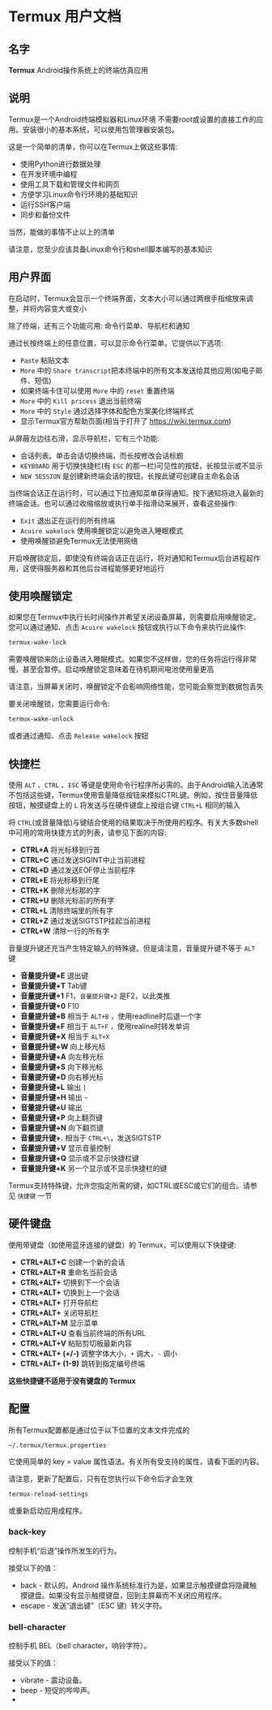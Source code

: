 # Termux 用户文档

## 名字

**Termux** Android操作系统上的终端仿真应用

## 说明

Termux是一个Android终端模拟器和Linux环境
不需要root或设置的直接工作的应用。安装很小的基本系统，可以使用包管理器安装包。

这是一个简单的清单，你可以在Termux上做这些事情:

* 使用Python进行数据处理
* 在开发环境中编程
* 使用工具下载和管理文件和网页
* 方便学习Linux命令行环境的基础知识
* 运行SSH客户端
* 同步和备份文件

当然，能做的事情不止以上的清单

请注意，您至少应该具备Linux命令行和shell脚本编写的基本知识

## 用户界面

在启动时，Termux会显示一个终端界面，文本大小可以通过两根手指缩放来调整，并将内容变大或变小

除了终端，还有三个功能可用: 命令行菜单、导航栏和通知

通过长按终端上的任意位置，可以显示命令行菜单。它提供以下选项:

* `Paste` 粘贴文本
* `More` 中的 `Share transcript`把本终端中的所有文本发送给其他应用(如电子邮件、短信)
* 如果终端卡住可以使用 `More` 中的 `reset` 重置终端
* `More` 中的 `Kill pricess` 退出当前终端
* `More` 中的 `Style` 通过选择字体和配色方案美化终端样式
* 显示Termux官方帮助页面(相当于打开了 https://wiki.termux.com)

从屏蔽左边往右滑，显示导航栏，它有三个功能:

* 会话列表。单击会话切换终端，而长按修改会话标题
* `KEYBOARD` 用于切换快捷栏(有 `ESC` 的那一栏)可见性的按钮，长按显示或不显示
* `NEW SESSION` 是创建新终端会话的按钮，长按此键可创建自主命名会话

当终端会话正在运行时，可以通过下拉通知菜单获得通知。按下通知将进入最新的终端会话。也可以通过收缩缩放或执行单手指滑动来展开，查看这些操作:

* `Exit` 退出正在运行的所有终端
* `Acuire wakelock` 使用唤醒锁定以避免进入睡眠模式
* 使用唤醒锁避免Termux无法使用网络

开启唤醒锁定后，即使没有终端会话正在运行，将对通知和Termux后台进程起作用，这使得服务器和其他后台进程能够更好地运行

## 使用唤醒锁定

如果您在Termux中执行长时间操作并希望关闭设备屏幕，则需要启用唤醒锁定。您可以通过通知、点击 `Acuire wakelock` 按钮或执行以下命令来执行此操作:

```bash
termux-wake-lock
```

需要唤醒锁来防止设备进入睡眠模式。如果您不这样做，您的任务将运行得非常慢，甚至会暂停。启动唤醒锁定意味着在待机期间电池使用量更高

请注意，当屏幕关闭时，唤醒锁定不会影响网络性能，您可能会察觉到数据包丢失

要关闭唤醒锁，您需要运行命令:

```bash
termux-wake-unlock
```

或者通过通知、点击 `Release wakelock` 按钮

## 快捷栏

使用 `ALT` 、`CTRL` 、`ESC` 等键是使用命令行程序所必需的。由于Android输入法通常不包括这些键，Termux使用音量降低按钮来模拟CTRL键。例如，按住音量降低按钮，触摸键盘上的 `L` 将发送与在硬件键盘上按组合键 `CTRL+L` 相同的输入

将 `CTRL`(或音量降低)与键结合使用的结果取决于所使用的程序。有关大多数shell中可用的常用快捷方式的列表，请参见下面的内容:

* **CTRL+A** 将光标移到行首
* **CTRL+C** 通过发送SIGINT中止当前进程
* **CTRL+D** 通过发送EOF停止当前程序
* **CTRL+E** 将光标移到行尾
* **CTRL+K** 删除光标那的字
* **CTRL+U** 删除光标前的所有字
* **CTRL+L** 清除终端里的所有字
* **CTRL+Z** 通过发送SIGTSTP挂起当前进程
* **CTRL+W** 清除一行的所有字

音量提升键还充当产生特定输入的特殊键。但是请注意，音量提升键不等于 `ALT` 键

* **音量提升键+E** 退出键
* **音量提升键+T** Tab键
* **音量提升键+1** F1，`音量提升键+2` 是F2，以此类推
* **音量提升键+0** F10
* **音量提升键+B** 相当于 `ALT+B` ，使用readline时后退一个字
* **音量提升键+F** 相当于 `ALT+F` ，使用realine时转发单词
* **音量提升键+X** 相当于 `ALT+X`
* **音量提升键+W** 向上移光标
* **音量提升键+A** 向左移光标
* **音量提升键+S** 向下移光标
* **音量提升键+D** 向右移光标
* **音量提升键+L** 输出 `|`
* **音量提升键+H** 输出 `~`
* **音量提升键+U** 输出 `_`
* **音量提升键+P** 向上翻页键
* **音量提升键+N** 向下翻页键
* **音量提升键+.** 相当于 `CTRL+\`，发送SIGTSTP
* **音量提升键+V** 显示音量控制
* **音量提升键+Q** 显示或不显示快捷栏键
* **音量提升键+K** 另一个显示或不显示快捷栏的键

Termux支持特殊键，允许您指定所需的键，如CTRL或ESC或它们的组合。请参见 `快捷键` 一节

## 硬件键盘

使用带键盘（如使用蓝牙连接的键盘）的 Termux，可以使用以下快捷键:

* **CTRL+ALT+C** 创建一个新的会话
* **CTRL+ALT+R** 重命名当前会话
* **CTRL+ALT+<DOWN>** 切换到下一个会话
* **CTRL+ALT+<UP>** 切换到上一个会话
* **CTRL+ALT+<RIGHT>** 打开导航栏
* **CTRL+ALT+<LEFT>** 关闭导航栏
* **CTRL+ALT+M** 显示菜单
* **CTRL+ALT+U** 查看当前终端的所有URL
* **CTRL+ALT+V** 粘贴剪切板最新内容
* **CTRL+ALT+ (+/-)** 调整字体大小，`+` 调大，`-` 调小
* **CTRL+ALT+ (1-9)** 跳转到指定编号终端

**这些快捷键不适用于没有键盘的 Termux**

## 配置

所有Termux配置都是通过位于以下位置的文本文件完成的

```
~/.termux/termux.properties
```

它使用简单的 key = value 属性语法。有关所有受支持的属性，请看下面的内容。

请注意，更新了配置后，只有在您执行以下命令后才会生效

```bash
termux-reload-settings
```

或重新启动应用成程序。

### back-key

控制手机“后退”操作所发生的行为。

接受以下的值：

* back - 默认的。Android 操作系统标准行为是，如果显示触摸键盘将隐藏触摸键盘。如果没有显示触摸键盘，回到主屏幕而不关闭应用程序。
* escape - 发送“退出键”（ESC 键）转义字符。

### bell-character

控制手机 BEL（bell character，响铃字符）。

接受以下的值：

* vibrate - 震动设备。
* beep - 短促的哔哔声。
* 
